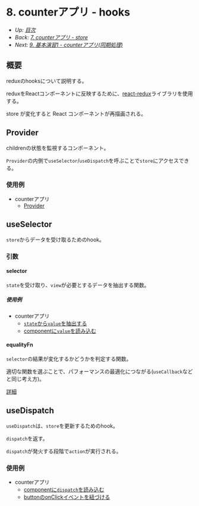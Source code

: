 # 8. counterアプリ - hooks

- *Up: [目次](../index.md)*
- *Back: [7. counterアプリ - store](./07_counter_app_store.md)*
- *Next: [9. 基本演習1 - counterアプリ(同期処理)](./09_exercise_01_counter_app.md)*

## 概要

reduxのhooksについて説明する。

reduxをReactコンポーネントに反映するために、[react-redux](https://react-redux.js.org/tutorials/connect)ライブラリを使用する。

store が変化すると React コンポーネントが再描画される。

## Provider

childrenの状態を監視するコンポーネント。

`Provider`の内側で`useSelector`/`useDispatch`を呼ぶことで`store`にアクセスできる。

### 使用例

- counterアプリ
  - [Provider](https://codesandbox.io/s/redux-training-2022-counter-0k1109?file=/src/index.tsx)

## useSelector

`store`からデータを受け取るためのhook。

### 引数

#### selector

`state`を受け取り、`view`が必要とするデータを抽出する関数。

##### 使用例

- counterアプリ
  - [`state`から`value`を抽出する](https://codesandbox.io/s/redux-training-2022-counter-0k1109?file=/src/slice.ts)
  - [componentに`value`を読み込む](https://codesandbox.io/s/redux-training-2022-counter-0k1109?file=/src/App.tsx)

#### equalityFn

`selector`の結果が変化するかどうかを判定する関数。

適切な関数を選ぶことで、パフォーマンスの最適化につながる(`useCallback`などと同じ考え方)。

[詳細]('./08_01_counter_app_hooks_equalityfn.md')

## useDispatch

`useDispatch`は、`store`を更新するためのhook。

`dispatch`を返す。

`dispatch`が発火する段階で`action`が実行される。

### 使用例

- counterアプリ
  - [componentに`dispatch`を読み込む](https://codesandbox.io/s/counter-0k1109?file=/src/App.tsx)
  - [buttonのonClickイベントを紐づける](https://codesandbox.io/s/counter-0k1109?file=/src/App.tsx)
